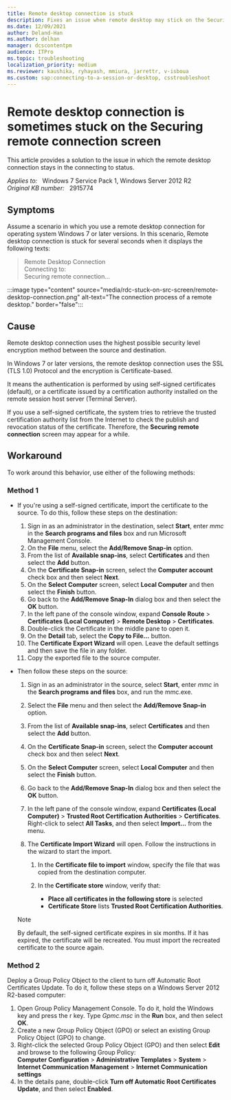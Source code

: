 ```yaml
---
title: Remote desktop connection is stuck
description: Fixes an issue when remote desktop may stick on the Securing remote connection screen.
ms.date: 12/09/2021
author: Deland-Han
ms.author: delhan
manager: dcscontentpm
audience: ITPro
ms.topic: troubleshooting
localization_priority: medium
ms.reviewer: kaushika, ryhayash, mmiura, jarrettr, v-isboua
ms.custom: sap:connecting-to-a-session-or-desktop, csstroubleshoot
---
```

# Remote desktop connection is sometimes stuck on the Securing remote connection screen

This article provides a solution to the issue in which the remote desktop connection stays in the connecting to status.

_Applies to:_ &nbsp; Windows 7 Service Pack 1, Windows Server 2012 R2  
_Original KB number:_ &nbsp; 2915774

## Symptoms

Assume a scenario in which you use a remote desktop connection for operating system Windows 7 or later versions. In this scenario, Remote desktop connection is stuck for several seconds when it displays the following texts:

> Remote Desktop Connection  
Connecting to:  
Securing remote connection...

:::image type="content" source="media/rdc-stuck-on-src-screen/remote-desktop-connection.png" alt-text="The connection process of a remote desktop." border="false":::

## Cause

Remote desktop connection uses the highest possible security level encryption method between the source and destination.

In Windows 7 or later versions, the remote desktop connection uses the SSL (TLS 1.0) Protocol and the encryption is Certificate-based.

It means the authentication is performed by using self-signed certificates (default), or a certificate issued by a certification authority installed on the remote session host server (Terminal Server).

If you use a self-signed certificate, the system tries to retrieve the trusted certification authority list from the Internet to check the publish and revocation status of the certificate. Therefore, the **Securing remote connection** screen may appear for a while.

## Workaround

To work around this behavior, use either of the following methods:

### Method 1

- If you're using a self-signed certificate, import the certificate to the source. To do this, follow these steps on the destination:

  1. Sign in as an administrator in the destination, select **Start**, enter *mmc* in the **Search programs and files** box and run Microsoft Management Console.
  2. On the **File** menu, select the **Add/Remove Snap-in** option.
  3. From the list of **Available snap-ins**, select **Certificates** and then select the **Add** button.
  4. On the **Certificate Snap-in** screen, select the **Computer account** check box and then select **Next**.
  5. On the **Select Computer** screen, select **Local Computer** and then select the **Finish** button.
  6. Go back to the **Add/Remove Snap-In** dialog box and then select the **OK** button.
  7. In the left pane of the console window, expand **Console Route** > **Certificates (Local Computer)** > **Remote Desktop** > **Certificates**.
  8. Double-click the Certificate in the middle pane to open it.
  9. On the **Detail** tab, select the **Copy to File...** button.
  10. The **Certificate Export Wizard** will open. Leave the default settings and then save the file in any folder.
  11. Copy the exported file to the source computer.

- Then follow these steps on the source:

  1. Sign in as an administrator in the source, select **Start**, enter *mmc* in the **Search programs and files** box, and run the mmc.exe.
  2. Select the **File** menu and then select the **Add/Remove Snap-in** option.
  3. From the list of **Available snap-ins**, select **Certificates** and then select the **Add** button.
  4. On the **Certificate Snap-in** screen, select the **Computer account** check box and then select **Next**.
  5. On the **Select Computer** screen, select **Local Computer** and then select the **Finish** button.
  6. Go back to the **Add/Remove Snap-In** dialog box and then select the **OK** button.
  7. In the left pane of the console window, expand **Certificates (Local Computer)** > **Trusted Root Certification Authorities** > **Certificates**. Right-click to select **All Tasks**, and then select **Import...** from the menu.
  8. The **Certificate Import Wizard** will open. Follow the instructions in the wizard to start the import.

      1. In the **Certificate file to import** window, specify the file that was copied from the destination computer.
      2. In the **Certificate store** window, verify that:

         - **Place all certificates in the following store** is selected
         - **Certificate Store** lists **Trusted Root Certification Authorities**.

  > [!NOTE]
  > By default, the self-signed certificate expires in six months. If it has expired, the certificate will be recreated. You must import the recreated certificate to the source again.

### Method 2

Deploy a Group Policy Object to the client to turn off Automatic Root Certificates Update. To do it, follow these steps on a Windows Server 2012 R2-based computer:

1. Open Group Policy Management Console. To do it, hold the Windows key and press the r key. Type *Gpmc.msc* in the **Run** box, and then select **OK**.
2. Create a new Group Policy Object (GPO) or select an existing Group Policy Object (GPO) to change.
3. Right-click the selected Group Policy Object (GPO) and then select **Edit** and browse to the following Group Policy:  
    **Computer Configuration** > **Administrative Templates** > **System** > **Internet Communication Management** > **Internet Communication settings**
4. In the details pane, double-click **Turn off Automatic Root Certificates Update**, and then select **Enabled**.
